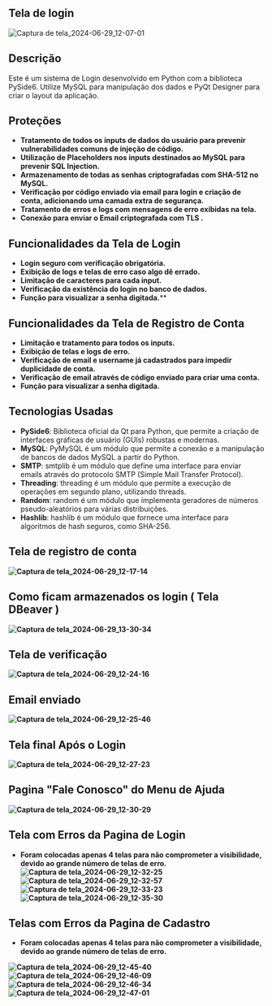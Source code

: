 
## Tela de login 
![Captura de tela_2024-06-29_12-07-01](https://github.com/Brayandev0/Pagina-de-logins-criptografados/assets/84828739/b97b589b-f468-4a99-98ce-e10d62305e9d)

## Descrição

Este é um sistema de Login desenvolvido em Python com a biblioteca PySide6. Utilize MySQL para manipulação dos dados e PyQt Designer para criar o layout da aplicação.

## Proteções

- **Tratamento de todos os inputs de dados do usuário para prevenir vulnerabilidades comuns de injeção de código.**
- **Utilização de Placeholders nos inputs destinados ao MySQL para prevenir SQL Injection.**
- **Armazenamento de todas as senhas criptografadas com SHA-512 no MySQL.**
- **Verificação por código enviado via email para login e criação de conta, adicionando uma camada extra de segurança.**
- **Tratamento de erros e logs com mensagens de erro exibidas na tela.**
- **Conexão para enviar o Email criptografada com TLS .**

## Funcionalidades da Tela de Login

- **Login seguro com verificação obrigatória.**
- **Exibição de logs e telas de erro caso algo dê errado.**
- **Limitação de caracteres para cada input.**
- **Verificação da existência do login no banco de dados.**
- **Função para visualizar a senha digitada.****

## Funcionalidades da Tela de Registro de Conta

- **Limitação e tratamento para todos os inputs.**
- **Exibição de telas e logs de erro.**
- **Verificação de email e username já cadastrados para impedir duplicidade de conta.**
- **Verificação de email através de código enviado para criar uma conta.**
- **Função para visualizar a senha digitada.**

## Tecnologias Usadas

- **PySide6**: Biblioteca oficial da Qt para Python, que permite a criação de interfaces gráficas de usuário (GUIs) robustas e modernas.
- **MySQL**: PyMySQL é um módulo que permite a conexão e a manipulação de bancos de dados MySQL a partir do Python.
- **SMTP**: smtplib é um módulo que define uma interface para enviar emails através do protocolo SMTP (Simple Mail Transfer Protocol).
- **Threading**: threading é um módulo que permite a execução de operações em segundo plano, utilizando threads.
- **Random**: random é um módulo que implementa geradores de números pseudo-aleatórios para várias distribuições.
- **Hashlib**: hashlib é um módulo que fornece uma interface para algoritmos de hash seguros, como SHA-256.

## Tela de registro de conta 
**![Captura de tela_2024-06-29_12-17-14](https://github.com/Brayandev0/Pagina-de-logins-criptografados/assets/84828739/b99236a0-43ae-468b-9650-9686dd059c24)**

## Como ficam armazenados os login ( Tela DBeaver )
**![Captura de tela_2024-06-29_13-30-34](https://github.com/Brayandev0/Pagina-de-logins-criptografados/assets/84828739/56aa51b2-7db3-4f13-af0d-819ed8dcb2af)**
  
## Tela de verificação 
**![Captura de tela_2024-06-29_12-24-16](https://github.com/Brayandev0/Pagina-de-logins-criptografados/assets/84828739/3424caed-831a-41f9-8ddc-55ee832e44ea)**

## Email enviado 
**![Captura de tela_2024-06-29_12-25-46](https://github.com/Brayandev0/Pagina-de-logins-criptografados/assets/84828739/375276e3-841e-442e-8fd7-bf22906a2b80)**

## Tela final Após o Login 
**![Captura de tela_2024-06-29_12-27-23](https://github.com/Brayandev0/Pagina-de-logins-criptografados/assets/84828739/a0b26ac1-1319-470c-a8a9-f136f031d024)**

## Pagina "Fale Conosco" do Menu de Ajuda
**![Captura de tela_2024-06-29_12-30-29](https://github.com/Brayandev0/Pagina-de-logins-criptografados/assets/84828739/b722df86-d9eb-430a-94d2-7083fb209770)**

## Tela com Erros da Pagina de Login 
- **Foram colocadas apenas 4 telas para não comprometer a visibilidade, devido ao grande número de telas de erro.**
**![Captura de tela_2024-06-29_12-32-25](https://github.com/Brayandev0/Pagina-de-logins-criptografados/assets/84828739/0aa72b7d-595f-42df-a0e8-46410b1b982b)**
**![Captura de tela_2024-06-29_12-32-57](https://github.com/Brayandev0/Pagina-de-logins-criptografados/assets/84828739/79aabbc4-abbe-47ce-9195-db2a58d4e9da)**
**![Captura de tela_2024-06-29_12-33-23](https://github.com/Brayandev0/Pagina-de-logins-criptografados/assets/84828739/f81db7d7-b60d-4c39-b628-243ef4566abc)**
**![Captura de tela_2024-06-29_12-35-30](https://github.com/Brayandev0/Pagina-de-logins-criptografados/assets/84828739/eece4de7-f6a1-4f58-9158-b78655d8801e)**

## Telas com Erros da Pagina de Cadastro
- **Foram colocadas apenas 4 telas para não comprometer a visibilidade, devido ao grande número de telas de erro.**
  
**![Captura de tela_2024-06-29_12-45-40](https://github.com/Brayandev0/Pagina-de-logins-criptografados/assets/84828739/03f422d2-ebce-45fc-8813-dff96d4c32ae)**
**![Captura de tela_2024-06-29_12-46-09](https://github.com/Brayandev0/Pagina-de-logins-criptografados/assets/84828739/02941ecc-eb02-4453-94d5-3b9bcd4e3cee)**
**![Captura de tela_2024-06-29_12-46-34](https://github.com/Brayandev0/Pagina-de-logins-criptografados/assets/84828739/0fbf1123-2549-44f5-a4f0-93d5c7d29269)**
**![Captura de tela_2024-06-29_12-47-01](https://github.com/Brayandev0/Pagina-de-logins-criptografados/assets/84828739/b842d742-62d3-4f1c-87ba-180bb061a6c1)**
